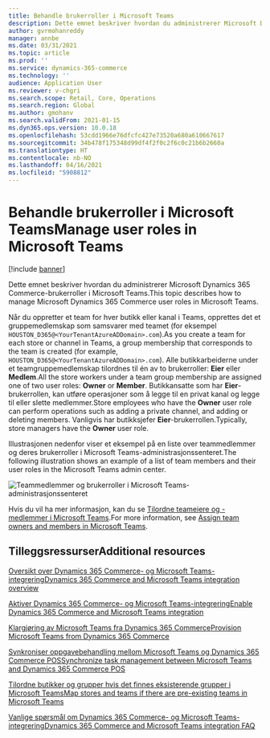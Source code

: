```yaml
---
title: Behandle brukerroller i Microsoft Teams
description: Dette emnet beskriver hvordan du administrerer Microsoft Dynamics 365 Commerce-brukerroller i Microsoft Teams.
author: gvrmohanreddy
manager: annbe
ms.date: 03/31/2021
ms.topic: article
ms.prod: ''
ms.service: dynamics-365-commerce
ms.technology: ''
audience: Application User
ms.reviewer: v-chgri
ms.search.scope: Retail, Core, Operations
ms.search.region: Global
ms.author: gmohanv
ms.search.validFrom: 2021-01-15
ms.dyn365.ops.version: 10.0.18
ms.openlocfilehash: 53cdd1966e76dfcfc427e73520a680a610667617
ms.sourcegitcommit: 34b478f175348d99df4f2f0c2f6c0c21b6b2660a
ms.translationtype: HT
ms.contentlocale: nb-NO
ms.lasthandoff: 04/16/2021
ms.locfileid: "5908812"
---
```

# <a name="manage-user-roles-in-microsoft-teams"></a><span data-ttu-id="f0090-103">Behandle brukerroller i Microsoft Teams</span><span class="sxs-lookup"><span data-stu-id="f0090-103">Manage user roles in Microsoft Teams</span></span>

[!include [banner](includes/banner.md)]

<span data-ttu-id="f0090-104">Dette emnet beskriver hvordan du administrerer Microsoft Dynamics 365 Commerce-brukerroller i Microsoft Teams.</span><span class="sxs-lookup"><span data-stu-id="f0090-104">This topic describes how to manage Microsoft Dynamics 365 Commerce user roles in Microsoft Teams.</span></span>

<span data-ttu-id="f0090-105">Når du oppretter et team for hver butikk eller kanal i Teams, opprettes det et gruppemedlemskap som samsvarer med teamet (for eksempel `HOUSTON_D365@<YourTenantAzureADDomain>.com`).</span><span class="sxs-lookup"><span data-stu-id="f0090-105">As you create a team for each store or channel in Teams, a group membership that corresponds to the team is created (for example, `HOUSTON_D365@<YourTenantAzureADDomain>.com`).</span></span> <span data-ttu-id="f0090-106">Alle butikkarbeiderne under et teamgruppemedlemskap tilordnes til én av to brukerroller: **Eier** eller **Medlem**.</span><span class="sxs-lookup"><span data-stu-id="f0090-106">All the store workers under a team group membership are assigned one of two user roles: **Owner** or **Member**.</span></span> <span data-ttu-id="f0090-107">Butikkansatte som har **Eier**-brukerrollen, kan utføre operasjoner som å legge til en privat kanal og legge til eller slette medlemmer.</span><span class="sxs-lookup"><span data-stu-id="f0090-107">Store employees who have the **Owner** user role can perform operations such as adding a private channel, and adding or deleting members.</span></span> <span data-ttu-id="f0090-108">Vanligvis har butikksjefer **Eier**-brukerrollen.</span><span class="sxs-lookup"><span data-stu-id="f0090-108">Typically, store managers have the **Owner** user role.</span></span>

<span data-ttu-id="f0090-109">Illustrasjonen nedenfor viser et eksempel på en liste over teammedlemmer og deres brukerroller i Microsoft Teams-administrasjonssenteret.</span><span class="sxs-lookup"><span data-stu-id="f0090-109">The following illustration shows an example of a list of team members and their user roles in the Microsoft Teams admin center.</span></span>

![Teammedlemmer og brukerroller i Microsoft Teams-administrasjonssenteret](media/d365-commerce-teams-integration-user-roles.png)

<span data-ttu-id="f0090-111">Hvis du vil ha mer informasjon, kan du se [Tilordne teameiere og -medlemmer i Microsoft Teams](https://docs.microsoft.com/microsoftteams/assign-roles-permissions).</span><span class="sxs-lookup"><span data-stu-id="f0090-111">For more information, see [Assign team owners and members in Microsoft Teams](https://docs.microsoft.com/microsoftteams/assign-roles-permissions).</span></span>

## <a name="additional-resources"></a><span data-ttu-id="f0090-112">Tilleggsressurser</span><span class="sxs-lookup"><span data-stu-id="f0090-112">Additional resources</span></span>

[<span data-ttu-id="f0090-113">Oversikt over Dynamics 365 Commerce- og Microsoft Teams-integrering</span><span class="sxs-lookup"><span data-stu-id="f0090-113">Dynamics 365 Commerce and Microsoft Teams integration overview</span></span>](commerce-teams-integration.md)

[<span data-ttu-id="f0090-114">Aktiver Dynamics 365 Commerce- og Microsoft Teams-integrering</span><span class="sxs-lookup"><span data-stu-id="f0090-114">Enable Dynamics 365 Commerce and Microsoft Teams integration</span></span>](enable-teams-integration.md)

[<span data-ttu-id="f0090-115">Klargjøring av Microsoft Teams fra Dynamics 365 Commerce</span><span class="sxs-lookup"><span data-stu-id="f0090-115">Provision Microsoft Teams from Dynamics 365 Commerce</span></span>](provision-teams-from-commerce.md)

[<span data-ttu-id="f0090-116">Synkroniser oppgavebehandling mellom Microsoft Teams og Dynamics 365 Commerce POS</span><span class="sxs-lookup"><span data-stu-id="f0090-116">Synchronize task management between Microsoft Teams and Dynamics 365 Commerce POS</span></span>](synchronize-tasks-teams-pos.md)

[<span data-ttu-id="f0090-117">Tilordne butikker og grupper hvis det finnes eksisterende grupper i Microsoft Teams</span><span class="sxs-lookup"><span data-stu-id="f0090-117">Map stores and teams if there are pre-existing teams in Microsoft Teams</span></span>](map-stores-existing-teams.md)

[<span data-ttu-id="f0090-118">Vanlige spørsmål om Dynamics 365 Commerce- og Microsoft Teams-integrering</span><span class="sxs-lookup"><span data-stu-id="f0090-118">Dynamics 365 Commerce and Microsoft Teams integration FAQ</span></span>](teams-integration-faq.md)
